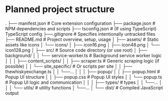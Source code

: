 # Planned project structure

.
├── manifest.json               # Core extension configuration 
├── package.json                # NPM dependencies and scripts
├── tsconfig.json               # (If using TypeScript) TypeScript config
├──.gitignore                   # Specifies intentionally untracked files
├── README.md                   # Project overview, setup, usage 
│
├── assets/                     # Static assets like icons
│   └── icons/
│       ├── icon16.png
│       ├── icon48.png
│       └── icon128.png
│
├── src/                        # Source code directory (or use root)
│   ├── background/
│   │   └── service-worker.ts   # Background service worker logic 
│   │
│   ├── content_scripts/
│   │   ├── scraper.ts          # Generic scraping logic (if possible)
│   │   └── site_specific/      # Or scripts per site
│   │       ├── thewhiskyexchange.ts
│   │       └──...
│   │
│   ├── popup/
│   │   ├── popup.html          # Popup UI structure
│   │   ├── popup.css           # Popup UI styles
│   │   └── popup.ts            # Popup UI logic and communication
│   │
│   ├── types/                  # types
│   │   └──...
│   │
│   └── utils/                  # utility functions
│       └──...
│
└── dist/                       # Compiled JavaScript output
